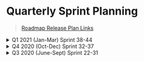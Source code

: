 
# Quarterly Sprint Planning

> [Roadmap Release Plan Links](https://github.com/department-of-veterans-affairs/va.gov-team/blob/master/products/health-care/questionnaire/release-plan/README.md)

<details> <summary> Q1 2021 (Jan-Mar)  Sprint 38-44 </summary>

## Q1 Target Release Launch Summary of Feature Capabilities
  
  - TBD description of our go to market strategy for Q4 release
- [q1-2020-target-launch]()


### Not assigned to a sprint 

| Goal/Objective | Status Notes | Epic/Issue#	|
|-|:-:|:-:|
| [FE]  Accessability | -- | # |
| [FE]  Clean up | -- | # |
| [Product] External /Call Center troubleshooting Documentation	| -- |  |
| [All] Collab Cycle Approvals for Pros 	| -- |  |
| [UX] Analytics	| -- |  |
| [Product] Change Management for Implementation 	| -- |  |



## Sprint 44 - Sprint Theme
3/24/2021 - 4/6/2021
- [Milestone 464](https://github.com/department-of-veterans-affairs/va.gov-team/milestone/464)

| Goal/Objective | Status Notes | Epic/Issue#	|
|-|:-:|:-:|
| [UI]  | -- | # |
| [FE]  | -- | # |
| [BE]  | -- | # |
| [Product] | -- | # |


## Sprint 43 - Sprint Theme
3/10/2021 - 3/23/2021
- [Milestone 463](https://github.com/department-of-veterans-affairs/va.gov-team/milestone/463)

| Goal/Objective | Status Notes | Epic/Issue#	|
|-|:-:|:-:|
| [UI]  | -- | # |
| [FE]  | -- | # |
| [BE]  | -- | # |
| [Product] | -- | # |


## Sprint 42 - Sprint Theme
2/24/2021 - 3/9/2021
- [Milestone 462](https://github.com/department-of-veterans-affairs/va.gov-team/milestone/462)

| Goal/Objective | Status Notes | Epic/Issue#	|
|-|:-:|:-:|
| [UI]  | -- | # |
| [FE]  | -- | # |
| [BE]  | -- | # |
| [Product] | -- | # |


## Sprint 41 - Sprint Theme
2/10/2021 - 2/23/2021
- [Milestone 461](https://github.com/department-of-veterans-affairs/va.gov-team/milestone/461)

| Goal/Objective | Status Notes | Epic/Issue#	|
|-|:-:|:-:|
| [Product] Discovery Health Record Feature Outlines | -- | #19588, #19589, #19590 |
| [Product] QA Testing -tickets and use cases| -- | ##19592 |
| [UI] Completed Tab Defaults to a filtered date range | -- | #19347 |
| [UI] User Research Sessions for Health Records | -- | #19586 |
| [FE] Integration the Questionnaire List with the API| -- | #16574 |
| [FE]  Pull in real appointment data for the quesitonnaire| -- | #16581 |
| [FE]  QuestionnaireResponse creation use lighthouse appointment ID URL format -- | #19209| |
| [FE]  QuestionnaireResponse reference the patient resource in the source field| -- | #19454 |


## Sprint 40 - Discovery Phase 2 and Questionnaire Manager Aggergation
1/27/2021 - 2/9/2021
- [Milestone 460](https://github.com/department-of-veterans-affairs/va.gov-team/milestone/460)

| Goal/Objective | Status Notes | Epic/Issue#	|
|-|:-:|:-:|
| [UI/Product] Discovery Health Record | -- | # |
| [FE] UI updates from Platform/testing | -- | # |
| [BE] Get Questionnaires Aggergation for List and validate data submission | -- | # |



## Sprint 39 - MAP and Lighthouse API Success
1/13/20201 - 1/26/2021
- [Milestone 459](https://github.com/department-of-veterans-affairs/va.gov-team/milestone/459)

| Goal/Objective | Status Notes | Epic/Issue#	|
|-|:-:|:-:|
| [UI] Usability Feedback updates | -- | # |
| [UI] Error State designs | -- | # |
| [FE] Implement Error State Messages | -- | # |
| [FE] SPIKE for SIP system ( | -- | # |
| [BE]  Return Quest. Responses and Querry Questions by response ID - lighthouse| -- | # |
| [Product] Priority Planning for next features | -- | # |

## Sprint 38 - Dynamic Form Elements/Backend Access 
12/30/2020 - 1/12/2021
- [Milestone 458](https://github.com/department-of-veterans-affairs/va.gov-team/milestone/458)

| Goal/Objective | Status Notes | Epic/Issue#	|
|-|:-:|:-:|
| [UI]  | -- | # |
| [FE]  | -- | # |
| [BE]  | -- | # |
| [Product] | -- | # |



</details>


<details> <summary> Q4 2020 (Oct-Dec)  Sprint 32-37 </summary>

## Q4 Target Release Launch Summary of Feature Capabilities
  
  - TBD description of our go to market strategy for Q4 release
- [q4-2020-target-launch](https://github.com/department-of-veterans-affairs/va.gov-team/blob/master/products/health-care/questionnaire/release-plan/2020/q4-2020-target-launch.md)


## Sprint 37 - Acceptance Testing and Release MVP
12/16/2020 - 12/29/2020
- [Milestone 371](https://github.com/department-of-veterans-affairs/va.gov-team/milestone/371)

| Goal/Objective | Status Notes | Epic/Issue#	|
|-|:-:|:-:|
| [UI]  | -- | # |

## Sprint 36 - Integraion Testing / Analytics 
12/2/2020 - 12/15/2020
- [Milestone 370](https://github.com/department-of-veterans-affairs/va.gov-team/milestone/370)

| Goal/Objective | Status Notes | Epic/Issue#	|
|-|:-:|:-:|
| [UX] Stakeholder/Clinician Interviews  | -- | #15049  |
| [UX] Create interactive MVP prototype   	| -- |  |
| [UX/FE] Print PDF of Questionnaire | -- | #  |
| [BE] Post Questionnaire Responses | -- | # |
| [FE] Content and IA updates | -- | # |
| [BE/FE] Implementation for Questionnaire Trigger Service | -- | #  |


## Sprint 35 - Print /Analytics and Security/ Notifications
11/18/2020 - 12/1/2020
- [Milestone 369](https://github.com/department-of-veterans-affairs/va.gov-team/milestone/369)

| Goal/Objective | Status Notes | Epic/Issue#	|
|-|:-:|:-:|
| [UX/Product] Stakeholder/Clinician Interviews  | -- | #15049  |
| [UX] Notifications via Appt Reminders/link | -- | #  |
| [FE] Questionnaire Manager  | -- | | 
| [FE] Clean up | -- | |
| [BE] Appt Status updates | -- | #  |



## Sprint 34 - Questionnaire List / Print
11/4/2020 - 11/17/2020
- [Milestone 368](https://github.com/department-of-veterans-affairs/va.gov-team/milestone/368)

| Goal/Objective | Status Notes | Epic/Issue#	|
|-|:-:|:-:|
| [Product] VCM and eScreening strategy docs submitted | -- |   |
| [UX] Demographics Banner  | -- | #13153  |
| [UX/Product] Stakeholder/Clinician Interviews Script/conversation guides  | -- | #  |
| [UX] Print | -- | #15158  |
| [FE] Questionnaire List | -- | #15525  |
| [FE] Usability Testing Feedback Updates | -- | #many  |
| [BE] POST/GET questionnaire responses to appointment in staging(PGD sandbox) | -- | #15006 need ticket # |
| [BE] FHIR Mapping in MAP| -- | #|


## Sprint 33 - Questionnaire Trigger and Usability Feedback Implemented
10/21/2020 - 11/3/2020
- [Milestone 367](https://github.com/department-of-veterans-affairs/va.gov-team/milestone/367)

| Goal/Objective | Status Notes | Epic/Issue#	|
|-|:-:|:-:|
| [UI] Usability Testing Feedback | -- | #  |
| [UI] Questionnaire List Started | -- | #  |
| [UX/FE] IA for navigation on va.gov	| -- |  |
| [FE] Save in Progress | -- | #  |
| [BE/FE] Land implementation strategy Questionnaire Trigger Service | -- | #  |



## Sprint 32 - Proof of Concept Usability Testing
10/7/2020 - 10/20/2020
- [Milestone 366](https://github.com/department-of-veterans-affairs/va.gov-team/milestone/366)

| Goal/Objective | Status Notes | Epic/Issue#	|
|-|:-:|:-:|
| [UI] Create Usablity Testing Prototype  	| -- | #13627 |
| [UI] Hold Usability Testing Sessions	| -- | #14208 |
| [FE] KT with new BE engineer | -- | # |
| [FE] SPIKE - Cards Design| -- | #14313 |
| [FE] Pre-fill RFV with Mock data | -- | #13670 |
| [BE] All things KT for Onboarding new teammember | # |
| [BE] Read and write appt. and PGD with questionnaire service | #13599 |
| [Product] Success Metris	| -- |  |




### Not assigned to a sprint 

| Goal/Objective | Status Notes | Epic/Issue#	|
|-|:-:|:-:|










</details>

<details> <summary> Q3 2020 (June-Sept) Sprint 22-31</summary>

## Q3 Target Release Launch Summary of Feature Capabilities
- TBD description of our go to market strategy for Q3 release
- [q3-2020-target-launch](https://github.com/department-of-veterans-affairs/va.gov-team/blob/master/products/health-care/questionnaire/release-plan/2020/q3-2020-target-launch.md)


## Sprint 31 - Proof of Concept Delivered
9/23/2020 - 10/06/2020
- [Milestone 294](https://github.com/department-of-veterans-affairs/va.gov-team/milestone/294)

| Goal/Objective | Status Notes | Epic/Issue#	|
|-|:-:|:-:|
| [UI] Design for Questionnaire Worklist - stretch goal  	| -- |  |
| [UI] Research plan and Conversation guide for MVP prototype testing 	| -- |  |
| [FE] Visit Intro page displayed | -- | # |
| [FE] Confirmation page displayed| -- | # |
| [BE] MAP - Appt details and PGD services viewable in source system | -- | #12285 |



## Sprint 30 - Questionnaire Form Entry is Real 
9/09/2020 - 9/22/2020
- [Milestone 293](https://github.com/department-of-veterans-affairs/va.gov-team/milestone/293)

| Goal/Objective | Status Notes | Epic/Issue#	|
|-|:-:|:-:|
| [UI] Demographics- Questionnaire Title/appt details layout and content - complete  	| -- |  |
| [UI] This Visit wording, Intro, Review, and Confirm mocks complete for coding   | -- | #12280, #12639 #12693, |
| [UI] UX screen flows/wireframes | -- | #  |
| [FE] This Visit fields displayed | -- | # |
| [FE] Review page displayed| -- | # |
| [BE] MAP - Appt details end pt available for FE | -- | #12404 |
| [FE] MAP - Appt details viewable in va.gov | -- | |
| [BE] Delighter - Spike for Questionnaire Trigger Service | -- | #  |
| [BE] MAP - PGD - access the API to post to PGD an verify it saved  | -- | #12285 |
| [BARRS] MAP Sandbox Env functional for Authentication flow and PGD access. | -- | #  |
| [BARRS] SPIKE Set up appointment services in MAP Sandbox| -- | #  |


## Sprint 29 - Land Proof of Concept Designs and Data Services
8/26/2020 - 9/8/2020
- [Milestone 292](https://github.com/department-of-veterans-affairs/va.gov-team/milestone/292)
- Status and Decisions - [Sept 4th](https://github.com/department-of-veterans-affairs/va.gov-team/blob/master/products/health-care/questionnaire/release-plan/status-and-decisions.md#sept-4th-2020) & [August 28th](https://github.com/department-of-veterans-affairs/va.gov-team/blob/master/products/health-care/questionnaire/release-plan/status-and-decisions.md#august-28th-2020) 
- [Retrospective Sept 11th](https://github.com/department-of-veterans-affairs/va.gov-team/blob/master/products/health-care/questionnaire/meeting-notes/retrospective/sprint-29.md) 

| Goal/Objective | Status Notes | Epic/Issue#	|
|-|:-:|:-:|
| Stakeholder Interviews & Paper 	 	| Blocked |  #11037	| 
| [UI] This Visit, Intro, Reveiew, and Confirm mocks complete for coding   	|  Continue to Sp30  | #12280, #12639 #12693, |
| [FE] Demographics| COMPLETE | #12257 |
| [BE] MAP - Appt details and PGD services |  Continue to SP30  | #12285 |
| [BE] Arch Diagram | COMPLETE/IN PROGRESS| #10485 |


## Sprint 28 - Visit Into Design & Dev Start
8/12/2020 - 8/25/2020
- [Milestone 288](https://github.com/department-of-veterans-affairs/va.gov-team/milestone/288)
- Status and Decisions - [Aug 14th](https://github.com/department-of-veterans-affairs/va.gov-team/blob/master/products/health-care/questionnaire/release-plan/status-and-decisions.md#aug-14th-2020) & [August 21st](https://github.com/department-of-veterans-affairs/va.gov-team/blob/master/products/health-care/questionnaire/release-plan/status-and-decisions.md#august-21st-2020) 
- [Retrospective August 24th](https://github.com/department-of-veterans-affairs/va.gov-team/blob/master/products/health-care/questionnaire/meeting-notes/retrospective/sprint-28.md) 

| Goal/Objective | Status Notes | Epic/Issue#	|
|-|:-:|:-:|
| Stakeholder Interviews & Paper 	 	| Blocked |  #11037	|
| Card Sort and Visit Intro research complete	 	| complete | #11936 | 
| [UI] Demographics and This Visit mocks complete   	| Continue to Sp29 | #12259 & #12280|
| [FE/BE] Tech Spike - Unauth and Auth Pros and Cons		| complete | #12291 | 
| [BE] Reason for Visit data Integration | -- | Continue to Sp29 |
| [FE] Demographics and Confirmation| -- | Continue to Sp29 |




## Sprint 27 - Define Q3 Priorities
7/29/2020 - 8/11/2020
- [Milestone 287](https://github.com/department-of-veterans-affairs/va.gov-team/milestone/287)
- [Sprint 27 Priorities #11299](https://app.zenhub.com/workspaces/vft-59c95ae5fda7577a9b3184f8/issues/department-of-veterans-affairs/va.gov-team/11299)
- Status and Decisions - [July 31st](https://github.com/department-of-veterans-affairs/va.gov-team/blob/master/products/health-care/questionnaire/release-plan/status-and-decisions.md#july-31st-2020) & [August 7th](https://github.com/department-of-veterans-affairs/va.gov-team/blob/master/products/health-care/questionnaire/release-plan/status-and-decisions.md#august-7th-2020) 
- [Retrospective August 12th](https://github.com/department-of-veterans-affairs/va.gov-team/blob/master/products/health-care/questionnaire/meeting-notes/retrospective/sprint-27.md) 

| Goal/Objective | Status Notes | Epic/Issue#	|
|-|:-:|:-:|
| Stakeholder Interviews & Paper - Current State Workflows 	 	| Blocked but made progress |  #11037 & #10219	|
| Define and document end of Q3 priority initiatives	 	| Complete | #11646| 
| Research plan for Veteran prioritization of focus areas	  	| Complete | #11544|
| Scheduling - Vets API	 	| Complete | #11514| 
| Tech Arch diagram and form Questions as a Service | Open- still investigation needed |  #10485 |


## Sprint 26 - Discovery Readout
7/15/2020 - 7/28/2020
- [Milestone 286](https://github.com/department-of-veterans-affairs/va.gov-team/milestone/286)
- [Sprint 26 Priorities #11032](https://app.zenhub.com/workspaces/vft-59c95ae5fda7577a9b3184f8/issues/department-of-veterans-affairs/va.gov-team/11032)
- Status and Decisions - [July 17th](https://github.com/department-of-veterans-affairs/va.gov-team/blob/master/products/health-care/questionnaire/release-plan/status-and-decisions.md#july-17th-2020) & [July 24th](https://github.com/department-of-veterans-affairs/va.gov-team/blob/master/products/health-care/questionnaire/release-plan/status-and-decisions.md#july-24th-2020) 
- [Retrospective July 27th](https://github.com/department-of-veterans-affairs/va.gov-team/blob/master/products/health-care/questionnaire/meeting-notes/retrospective/sprint-26.md) 

| Goal/Objective | Status Notes | Epic/Issue#	|
|-|:-:|:-:|
| Research plan for stakeholder interviews	| complete 	|  #11037	|
| Product documentation for initial draft of Epics	| complete  	| #10664 	| 
| APIs and or interfaces into both EHR’s 	| complete 	| #10223	| 
| Complete Tech Feasibility Documentation	| complete	| #11027  	| 



## Sprint 25 - Research Findings/ Stakeholder Identification
7/1/2020 - 7/14/2020
- [Milestone 273](https://github.com/department-of-veterans-affairs/va.gov-team/milestone/273)
- Status and Decisions - [July 3rd](https://github.com/department-of-veterans-affairs/va.gov-team/blob/master/products/health-care/questionnaire/release-plan/status-and-decisions.md#july-3rd-2020) & [July 10th](https://github.com/department-of-veterans-affairs/va.gov-team/blob/master/products/health-care/questionnaire/release-plan/status-and-decisions.md#july-10th-2020) 
- [Retrospective July 13th](https://github.com/department-of-veterans-affairs/va.gov-team/blob/master/products/health-care/questionnaire/meeting-notes/retrospective/sprint-25.md) 

| Goal/Objective 	| Status Notes 	|  Epic/Issue # 	|
|-|:-:|:-:|
| Discovery research synthesis	| Complete 	| #10663 	|
| Team Mission/Vision Statements  | Complete 	| #10661	| 
| Stakeholder Interviews & Current State Workflows | Open	| #11037, #10219	| 
| Create developer.vet.gov API Prototype| Open 	| #10661	| 

## Sprint 24 - Veteran Research Study
06/17/2020-06/30/2020
- [Milestone 274](https://github.com/department-of-veterans-affairs/va.gov-team/milestone/274)
- Status and Decisions - [June 19th](https://github.com/department-of-veterans-affairs/va.gov-team/blob/master/products/health-care/questionnaire/release-plan/status-and-decisions.md#june-19th-2020) & [June 26th](https://github.com/department-of-veterans-affairs/va.gov-team/blob/master/products/health-care/questionnaire/release-plan/status-and-decisions.md#june-26th-2020)
- [Retrospective June 28th](https://github.com/department-of-veterans-affairs/va.gov-team/blob/master/products/health-care/questionnaire/meeting-notes/retrospective/sprint-24.md)

| Goal/Objective 	| Status Notes 	|  Epic/Issue # 	|
|-|:-:|:-:|
| Create research plan & Conduct Sessions	| Complete 	| #10213	|
| Create Team Charter Documentation| Complete 	| #10661	| 
| Understand the current forms library| Complete 	| #10908	| 


## Sprint 23 - Discovery Kickoff/VSP Orientation
06/03/2020 - 06/16/2020

- Status and Decisions - [June 5th](https://github.com/department-of-veterans-affairs/va.gov-team/blob/master/products/health-care/questionnaire/release-plan/status-and-decisions.md#june-5th-2020) & [June 12th](https://github.com/department-of-veterans-affairs/va.gov-team/blob/master/products/health-care/questionnaire/release-plan/status-and-decisions.md#june-12th-2020) 
- [Retrospective June 14th](https://github.com/department-of-veterans-affairs/va.gov-team/blob/master/products/health-care/questionnaire/meeting-notes/retrospective/sprint-23.md) 

| Goal/Objective 	| Status Notes 	|  Epic/Issue # 	|
|-|:-:|:-:|
| Discovery Kickoff and Meet the Team	| Complete 	| N/A 	|
| Healthcare (clipboard) Team VSP Orientation	| Complete 	| #9840	| 
| Discovery Working Sessions	| Complete 	| N/A 	| 




## Sprint 22 - Prep for Discovery Kickoff
May 20, 2020 - June 2, 2020

| Goal/Objective 	| Status Notes 	|  Epic/Issue # 	|
|-|:-:|:-:|
| Kickoff Prep with Product Team	| Complete 	| N/A  	|
| Transitioning off other teams	| Complete 	| N/A  	| 

</details>
